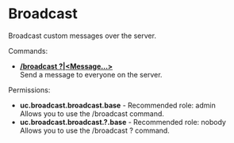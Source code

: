 Broadcast
====
Broadcast custom messages over the server.

Commands: <br>
* **[/broadcast ?|\<Message…\>](../commands/broadcast.md)**<br>Send a message to everyone on the server.

Permissions: <br>
* **uc.broadcast.broadcast.base** - Recommended role: admin<br>Allows you to use the /broadcast command.
* **uc.broadcast.broadcast.?.base** - Recommended role: nobody<br>Allows you to use the /broadcast ? command.
